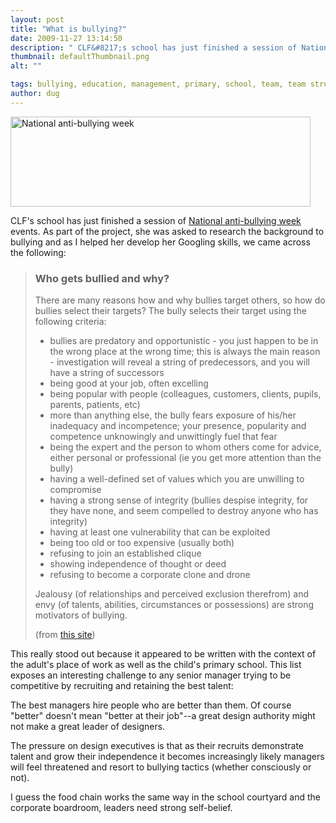 ```yaml
---
layout: post
title: "What is bullying?"
date: 2009-11-27 13:14:50
description: " CLF&#8217;s school has just finished a session of National anti-bullying week events. As part of the project, she was asked to research the background to bullying and as I helped her develop her Googling skills, we came across the&#8230;"
thumbnail: defaultThumbnail.png
alt: ""

tags: bullying, education, management, primary, school, team, team structures, UK
author: dug
---
```


<p><a href="http://www.antibullyingweek.co.uk/"><img alt="National anti-bullying week" src="http://www.donkeyontheedge.com/assets_c/2009/11/abweektop-thumb-480x144-433.jpg" width="480" height="144"  style="" /></a></p>

<p><span class="caps">CLF'</span>s school has just finished a session of <a href="http://www.antibullyingweek.co.uk/">National anti-bullying week</a> events. As part of the project, she was asked to research the background to bullying and as I helped her develop her Googling skills, we came across the following:</p>

<blockquote>

<h3>Who gets bullied and why?</h3>

<p>There are many reasons how and why bullies target others, so how do bullies select their targets? The bully selects their target using the following criteria:</p>

<ul>
<li>bullies are predatory and opportunistic - you just happen to be in the wrong place at the wrong time; this is always the main reason - investigation will reveal a string of predecessors, and you will have a string of successors</li>
<li>being good at your job, often excelling</li>
<li>being popular with people (colleagues, customers, clients, pupils, parents, patients, etc)</li>
<li>more than anything else, the bully fears exposure of his/her inadequacy and incompetence; your presence, popularity and competence unknowingly and unwittingly fuel that fear</li>
<li>being the expert and the person to whom others come for advice, either personal or professional (ie you get more attention than the bully)</li>
<li>having a well-defined set of values which you are unwilling to compromise</li>
<li>having a strong sense of integrity (bullies despise integrity, for they have none, and seem compelled to destroy anyone who has integrity)</li>
<li>having at least one vulnerability that can be exploited</li>
<li>being too old or too expensive (usually both)</li>
<li>refusing to join an established clique</li>
<li>showing independence of thought or deed</li>
<li>refusing to become a corporate clone and drone</li>
</ul>

<p>Jealousy (of relationships and perceived exclusion therefrom) and envy (of talents, abilities, circumstances or possessions) are strong motivators of bullying. </p>

<p>(from <a href="http://www.bullyonline.org/">this site</a>)</p>

</blockquote>

<p>This really stood out because it appeared to be written with the context of the adult's place of work as well as the child's primary school. This list exposes an interesting challenge to any senior manager trying to be competitive by recruiting and retaining the best talent:</p>

<p>The best managers hire people who are better than them. Of course "better" doesn't mean "better at their job"--a great design authority might not make a great leader of designers.</p>

<p>The pressure on design executives is that as their recruits demonstrate talent and grow their independence it becomes increasingly likely managers will feel threatened and resort to bullying tactics (whether consciously or not).</p>

<p>I guess the food chain works the same way in the school courtyard and the corporate boardroom, leaders need strong self-belief.</p>
